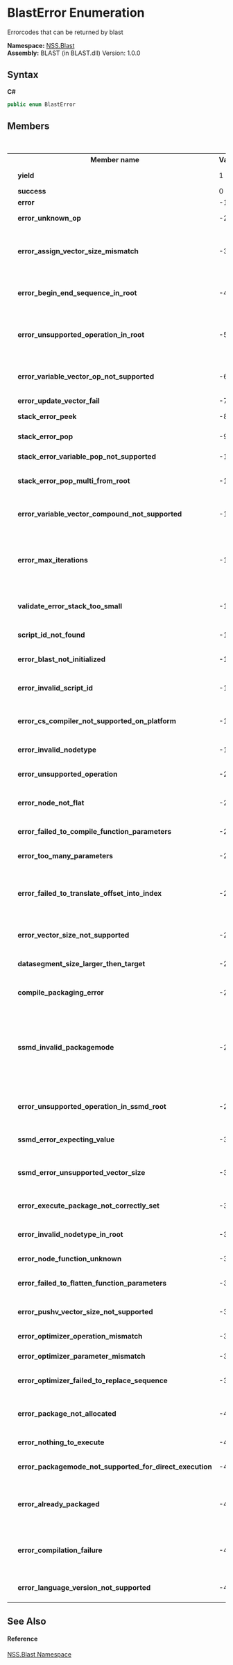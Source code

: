 # BlastError Enumeration
 

Errorcodes that can be returned by blast

**Namespace:**&nbsp;<a href="N_NSS_Blast">NSS.Blast</a><br />**Assembly:**&nbsp;BLAST (in BLAST.dll) Version: 1.0.0

## Syntax

**C#**<br />
``` C#
public enum BlastError
```


## Members
&nbsp;<table><tr><th></th><th>Member name</th><th>Value</th><th>Description</th></tr><tr><td /><td target="F:NSS.Blast.BlastError.yield">**yield**</td><td>1</td><td>execution returned back to caller</td></tr><tr><td /><td target="F:NSS.Blast.BlastError.success">**success**</td><td>0</td><td>everything went OK</td></tr><tr><td /><td target="F:NSS.Blast.BlastError.error">**error**</td><td>-1</td><td>a generic error occured</td></tr><tr><td /><td target="F:NSS.Blast.BlastError.error_unknown_op">**error_unknown_op**</td><td>-2</td><td>an unknown operation was found</td></tr><tr><td /><td target="F:NSS.Blast.BlastError.error_assign_vector_size_mismatch">**error_assign_vector_size_mismatch**</td><td>-3</td><td>a vector is assigned to a variable of differnt vectorsize and no automatic conversion is possible or implemented</td></tr><tr><td /><td target="F:NSS.Blast.BlastError.error_begin_end_sequence_in_root">**error_begin_end_sequence_in_root**</td><td>-4</td><td>a begin-end opcode sequence is found in root while that should not be possible</td></tr><tr><td /><td target="F:NSS.Blast.BlastError.error_unsupported_operation_in_root">**error_unsupported_operation_in_root**</td><td>-5</td><td>an operation is encountered that is not supported while executing root level nodes</td></tr><tr><td /><td target="F:NSS.Blast.BlastError.error_variable_vector_op_not_supported">**error_variable_vector_op_not_supported**</td><td>-6</td><td>a variable vector operation is not supported by the current sequence of operations</td></tr><tr><td /><td target="F:NSS.Blast.BlastError.error_update_vector_fail">**error_update_vector_fail**</td><td>-7</td><td>failed to update a vector</td></tr><tr><td /><td target="F:NSS.Blast.BlastError.stack_error_peek">**stack_error_peek**</td><td>-8</td><td>error peeking stack information</td></tr><tr><td /><td target="F:NSS.Blast.BlastError.stack_error_pop">**stack_error_pop**</td><td>-9</td><td>error taking values from stack</td></tr><tr><td /><td target="F:NSS.Blast.BlastError.stack_error_variable_pop_not_supported">**stack_error_variable_pop_not_supported**</td><td>-10</td><td>a variable sized pop is not supported</td></tr><tr><td /><td target="F:NSS.Blast.BlastError.stack_error_pop_multi_from_root">**stack_error_pop_multi_from_root**</td><td>-11</td><td>a pop instruction is found where it doesnt belong</td></tr><tr><td /><td target="F:NSS.Blast.BlastError.error_variable_vector_compound_not_supported">**error_variable_vector_compound_not_supported**</td><td>-12</td><td>a variably sized compound is not supported in the current sequence of operations</td></tr><tr><td /><td target="F:NSS.Blast.BlastError.error_max_iterations">**error_max_iterations**</td><td>-13</td><td>the interpretor reached the maximum number of iterations, this is an indication of scripts running in an endless loop</td></tr><tr><td /><td target="F:NSS.Blast.BlastError.validate_error_stack_too_small">**validate_error_stack_too_small**</td><td>-14</td><td>the allocated space for the stack is too small (to few stack memory locations)</td></tr><tr><td /><td target="F:NSS.Blast.BlastError.script_id_not_found">**script_id_not_found**</td><td>-15</td><td>the given script id could not be found</td></tr><tr><td /><td target="F:NSS.Blast.BlastError.error_blast_not_initialized">**error_blast_not_initialized**</td><td>-16</td><td>blast engine data is not initialized (use: Blast.Create()</td></tr><tr><td /><td target="F:NSS.Blast.BlastError.error_invalid_script_id">**error_invalid_script_id**</td><td>-17</td><td>the given script id is invalid in the current context</td></tr><tr><td /><td target="F:NSS.Blast.BlastError.error_cs_compiler_not_supported_on_platform">**error_cs_compiler_not_supported_on_platform**</td><td>-18</td><td>the c-sharp compiler is only supported in .Net Framework builds on windows.</td></tr><tr><td /><td target="F:NSS.Blast.BlastError.error_invalid_nodetype">**error_invalid_nodetype**</td><td>-19</td><td>the node type is invalid in the current context</td></tr><tr><td /><td target="F:NSS.Blast.BlastError.error_unsupported_operation">**error_unsupported_operation**</td><td>-20</td><td>the operation is not supported in the current context</td></tr><tr><td /><td target="F:NSS.Blast.BlastError.error_node_not_flat">**error_node_not_flat**</td><td>-21</td><td>the node has not been sufficiently flattened for execution</td></tr><tr><td /><td target="F:NSS.Blast.BlastError.error_failed_to_compile_function_parameters">**error_failed_to_compile_function_parameters**</td><td>-22</td><td>1 or more function parameters failed to be compiled</td></tr><tr><td /><td target="F:NSS.Blast.BlastError.error_too_many_parameters">**error_too_many_parameters**</td><td>-23</td><td>a function is used with too many parameters</td></tr><tr><td /><td target="F:NSS.Blast.BlastError.error_failed_to_translate_offset_into_index">**error_failed_to_translate_offset_into_index**</td><td>-24</td><td>failed to translate a dataoffset into a variable index, the bytecode uses offsets instead of id;s voiding the need for some checks</td></tr><tr><td /><td target="F:NSS.Blast.BlastError.error_vector_size_not_supported">**error_vector_size_not_supported**</td><td>-25</td><td>the given vectorsize is not supported by the target operation</td></tr><tr><td /><td target="F:NSS.Blast.BlastError.datasegment_size_larger_then_target">**datasegment_size_larger_then_target**</td><td>-26</td><td>the datasegment is too large to be mapped to the target buffer</td></tr><tr><td /><td target="F:NSS.Blast.BlastError.compile_packaging_error">**compile_packaging_error**</td><td>-27</td><td>the compiler failed to package the compiled bytecode</td></tr><tr><td /><td target="F:NSS.Blast.BlastError.ssmd_invalid_packagemode">**ssmd_invalid_packagemode**</td><td>-28</td><td>invalid packagemode set in package for ssmd execution - packages need to be compiled in SSMD mode for SSMD interpretation (it can still run normal interpretation on ssmd packages though)</td></tr><tr><td /><td target="F:NSS.Blast.BlastError.error_unsupported_operation_in_ssmd_root">**error_unsupported_operation_in_ssmd_root**</td><td>-29</td><td>the current operation is not supported at the root level during ssmd interpretation</td></tr><tr><td /><td target="F:NSS.Blast.BlastError.ssmd_error_expecting_value">**ssmd_error_expecting_value**</td><td>-30</td><td>the ssmd interpretor expected a value but received something else</td></tr><tr><td /><td target="F:NSS.Blast.BlastError.ssmd_error_unsupported_vector_size">**ssmd_error_unsupported_vector_size**</td><td>-31</td><td>the current vectorsize is not supported in the current sequence of operations</td></tr><tr><td /><td target="F:NSS.Blast.BlastError.error_execute_package_not_correctly_set">**error_execute_package_not_correctly_set**</td><td>-32</td><td>package not correctly set to interpretor, use interpretor.SetPackage();</td></tr><tr><td /><td target="F:NSS.Blast.BlastError.error_invalid_nodetype_in_root">**error_invalid_nodetype_in_root**</td><td>-33</td><td>the ast nodetype is not allowed in the root, this indicates compiler errors</td></tr><tr><td /><td target="F:NSS.Blast.BlastError.error_node_function_unknown">**error_node_function_unknown**</td><td>-34</td><td>the ast node encodes an unknown function</td></tr><tr><td /><td target="F:NSS.Blast.BlastError.error_failed_to_flatten_function_parameters">**error_failed_to_flatten_function_parameters**</td><td>-35</td><td>the flatten operation failed on parameters of the target function node</td></tr><tr><td /><td target="F:NSS.Blast.BlastError.error_pushv_vector_size_not_supported">**error_pushv_vector_size_not_supported**</td><td>-36</td><td>the currentvector size is not supported to be pushed to the stack</td></tr><tr><td /><td target="F:NSS.Blast.BlastError.error_optimizer_operation_mismatch">**error_optimizer_operation_mismatch**</td><td>-37</td><td>the optimizer failed to match operations</td></tr><tr><td /><td target="F:NSS.Blast.BlastError.error_optimizer_parameter_mismatch">**error_optimizer_parameter_mismatch**</td><td>-38</td><td>the optimizer failed to match parameters</td></tr><tr><td /><td target="F:NSS.Blast.BlastError.error_optimizer_failed_to_replace_sequence">**error_optimizer_failed_to_replace_sequence**</td><td>-39</td><td>the optimizer failed to replace a sequence it targetted to optimize</td></tr><tr><td /><td target="F:NSS.Blast.BlastError.error_package_not_allocated">**error_package_not_allocated**</td><td>-40</td><td>the given package doesnt have any allocated code or data segments</td></tr><tr><td /><td target="F:NSS.Blast.BlastError.error_nothing_to_execute">**error_nothing_to_execute**</td><td>-41</td><td>there is nothing to execute</td></tr><tr><td /><td target="F:NSS.Blast.BlastError.error_packagemode_not_supported_for_direct_execution">**error_packagemode_not_supported_for_direct_execution**</td><td>-42</td><td>the packagemode is not supported in the given execution method</td></tr><tr><td /><td target="F:NSS.Blast.BlastError.error_already_packaged">**error_already_packaged**</td><td>-43</td><td>package alread created, usually means that 'Prepare' is called while the script is already prepared</td></tr><tr><td /><td target="F:NSS.Blast.BlastError.error_compilation_failure">**error_compilation_failure**</td><td>-44</td><td>generic error during compilation of the script, the log could contain more data depending on compilation options</td></tr><tr><td /><td target="F:NSS.Blast.BlastError.error_language_version_not_supported">**error_language_version_not_supported**</td><td>-45</td><td>language version not supported in given context</td></tr></table>

## See Also


#### Reference
<a href="N_NSS_Blast">NSS.Blast Namespace</a><br />